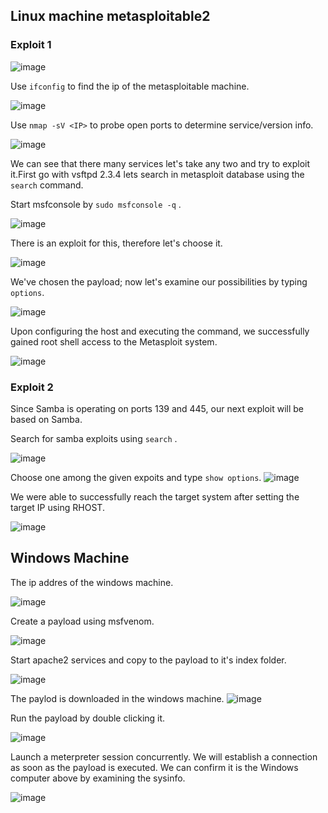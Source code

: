## Linux machine metasploitable2

### Exploit 1

![image](https://github.com/KVNuhman/cybersecurity-tools/assets/46161259/9211d5f5-363c-44d2-9fd1-54ec38dcaf65)

Use `ifconfig` to find the ip of the metasploitable machine.

![image](https://github.com/KVNuhman/cybersecurity-tools/assets/46161259/8a37e9d3-6d31-405f-b463-de8328b065db)

Use `nmap -sV <IP>` to probe open ports to determine service/version info.

![image](https://github.com/KVNuhman/cybersecurity-tools/assets/46161259/a49224d2-0d35-4fdc-826d-83eb17236d68)

We can see that there many services let's take any two and try to exploit it.First go with vsftpd 2.3.4 lets search in metasploit database using the `search` command.

Start msfconsole by `sudo msfconsole -q` .

![image](https://github.com/KVNuhman/cybersecurity-tools/assets/46161259/f958c841-48b4-4ed4-891c-67eed821749d)

There is an exploit for this, therefore let's choose it.

![image](https://github.com/KVNuhman/cybersecurity-tools/assets/46161259/55ec2b47-a3e9-4941-8e78-cadd54d0e099)

We've chosen the payload; now let's examine our possibilities by typing `options`.

![image](https://github.com/KVNuhman/cybersecurity-tools/assets/46161259/53f40e5f-d6e9-4bfa-93ae-a54d1e9db6e0)

Upon configuring the host and executing the command, we successfully gained root shell access to the Metasploit system.

![image](https://github.com/KVNuhman/cybersecurity-tools/assets/46161259/b89d4a28-2f7e-4572-ad53-596fc00ada61)

### Exploit 2

Since Samba is operating on ports 139 and 445, our next exploit will be based on Samba.

Search for samba exploits using `search` .

![image](https://github.com/KVNuhman/cybersecurity-tools/assets/46161259/4615a39e-b5bb-49ac-9846-0da1cfd47054)

Choose one among the given expoits and type `show options`.
![image](https://github.com/KVNuhman/cybersecurity-tools/assets/46161259/289e2a0b-2860-4b5c-a739-860cd376c282)

We were able to successfully reach the target system after setting the target IP using RHOST.

![image](https://github.com/KVNuhman/cybersecurity-tools/assets/46161259/a648446b-31a2-4eab-921a-112f5550393c)

## Windows Machine

The ip addres of the windows machine.

![image](https://github.com/KVNuhman/cybersecurity-tools/assets/46161259/8fd77901-89d9-47f8-aa3a-83cf5bea7bc5)

Create a payload using msfvenom.

![image](https://github.com/KVNuhman/cybersecurity-tools/assets/46161259/61fe5638-f953-44ba-92f9-f0a7770409e2)

Start apache2 services and copy to the payload to it's index folder.

![image](https://github.com/KVNuhman/cybersecurity-tools/assets/46161259/675ee485-4f3d-4039-9c21-c1dd1587a0f9)

The paylod is downloaded in the windows machine.
![image](https://github.com/KVNuhman/cybersecurity-tools/assets/46161259/201f379e-1f33-4390-b8c3-816fcbcc3881)

Run the payload by double clicking it.

![image](https://github.com/KVNuhman/cybersecurity-tools/assets/46161259/3d9821fb-6085-4251-906a-d790974b78ec)

Launch a meterpreter session concurrently. We will establish a connection as soon as the payload is executed. We can confirm it is the Windows computer above by examining the sysinfo.

![image](https://github.com/KVNuhman/cybersecurity-tools/assets/46161259/59cda53d-df70-4d9f-b7d7-f7c8f1ef2c20)
